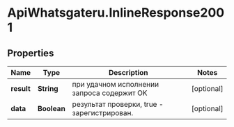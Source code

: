 # ApiWhatsgateru.InlineResponse2001

## Properties
Name | Type | Description | Notes
------------ | ------------- | ------------- | -------------
**result** | **String** | при удачном исполнении запроса содержит OK | [optional] 
**data** | **Boolean** | результат проверки, true - зарегистрирован. | [optional] 
